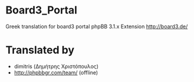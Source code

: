 # Board3_Portal
Greek translation for board3 portal phpBB 3.1.x Extension
http://board3.de/

# Translated by
* dimitris (Δημήτρης Χριστόπουλος)
* http://phpbbgr.com/team/ (offline)

